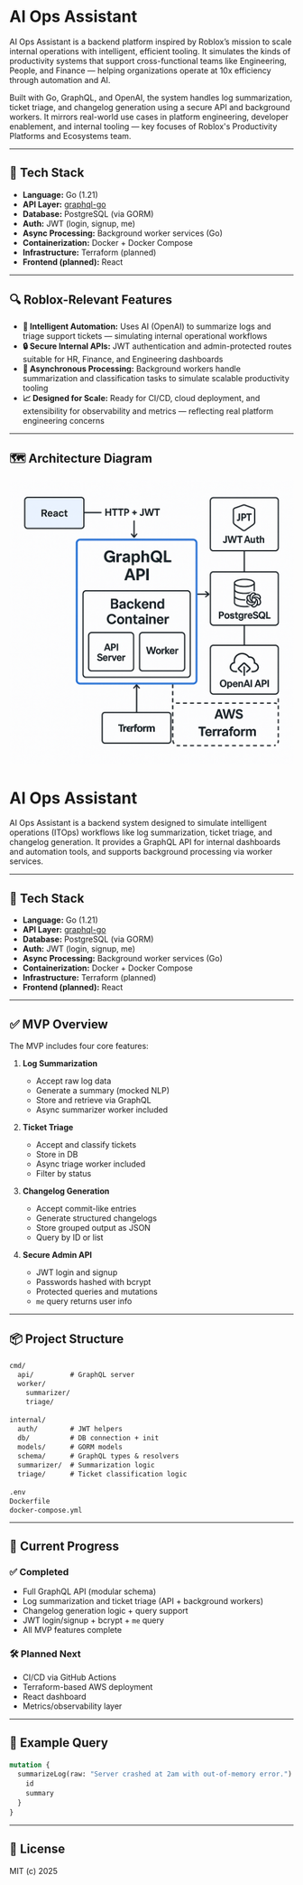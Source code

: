 # AI Ops Assistant

AI Ops Assistant is a backend platform inspired by Roblox’s mission to scale internal operations with intelligent, efficient tooling. It simulates the kinds of productivity systems that support cross-functional teams like Engineering, People, and Finance — helping organizations operate at 10x efficiency through automation and AI.

Built with Go, GraphQL, and OpenAI, the system handles log summarization, ticket triage, and changelog generation using a secure API and background workers. It mirrors real-world use cases in platform engineering, developer enablement, and internal tooling — key focuses of Roblox's Productivity Platforms and Ecosystems team.

---

## 🧰 Tech Stack

- **Language:** Go (1.21)
- **API Layer:** [graphql-go](https://github.com/graphql-go/graphql)
- **Database:** PostgreSQL (via GORM)
- **Auth:** JWT (login, signup, me)
- **Async Processing:** Background worker services (Go)
- **Containerization:** Docker + Docker Compose
- **Infrastructure:** Terraform (planned)
- **Frontend (planned):** React

---

## 🔍 Roblox-Relevant Features

- **🧠 Intelligent Automation:** Uses AI (OpenAI) to summarize logs and triage support tickets — simulating internal operational workflows  
- **🔒 Secure Internal APIs:** JWT authentication and admin-protected routes suitable for HR, Finance, and Engineering dashboards  
- **🔁 Asynchronous Processing:** Background workers handle summarization and classification tasks to simulate scalable productivity tooling  
- **📈 Designed for Scale:** Ready for CI/CD, cloud deployment, and extensibility for observability and metrics — reflecting real platform engineering concerns

---

## 🗺️ Architecture Diagram

![AI Ops Assistant Architecture](architecture_diagram.png)

# AI Ops Assistant

AI Ops Assistant is a backend system designed to simulate intelligent operations (ITOps) workflows like log summarization, ticket triage, and changelog generation. It provides a GraphQL API for internal dashboards and automation tools, and supports background processing via worker services.

---

## 🧰 Tech Stack

- **Language:** Go (1.21)
- **API Layer:** [graphql-go](https://github.com/graphql-go/graphql)
- **Database:** PostgreSQL (via GORM)
- **Auth:** JWT (login, signup, me)
- **Async Processing:** Background worker services (Go)
- **Containerization:** Docker + Docker Compose
- **Infrastructure:** Terraform (planned)
- **Frontend (planned):** React

---

## ✅ MVP Overview

The MVP includes four core features:

1. **Log Summarization**
   - Accept raw log data
   - Generate a summary (mocked NLP)
   - Store and retrieve via GraphQL
   - Async summarizer worker included

2. **Ticket Triage**
   - Accept and classify tickets
   - Store in DB
   - Async triage worker included
   - Filter by status

3. **Changelog Generation**
   - Accept commit-like entries
   - Generate structured changelogs
   - Store grouped output as JSON
   - Query by ID or list

4. **Secure Admin API**
   - JWT login and signup
   - Passwords hashed with bcrypt
   - Protected queries and mutations
   - `me` query returns user info

---

## 📦 Project Structure

```
cmd/
  api/         # GraphQL server
  worker/
    summarizer/
    triage/

internal/
  auth/        # JWT helpers
  db/          # DB connection + init
  models/      # GORM models
  schema/      # GraphQL types & resolvers
  summarizer/  # Summarization logic
  triage/      # Ticket classification logic

.env
Dockerfile
docker-compose.yml
```

---

## 🚀 Current Progress

### ✅ Completed
- Full GraphQL API (modular schema)
- Log summarization and ticket triage (API + background workers)
- Changelog generation logic + query support
- JWT login/signup + bcrypt + `me` query
- All MVP features complete

### 🛠 Planned Next
- CI/CD via GitHub Actions
- Terraform-based AWS deployment
- React dashboard
- Metrics/observability layer

---

## 🧪 Example Query

```graphql
mutation {
  summarizeLog(raw: "Server crashed at 2am with out-of-memory error.") {
    id
    summary
  }
}
```

---

## 📄 License

MIT (c) 2025